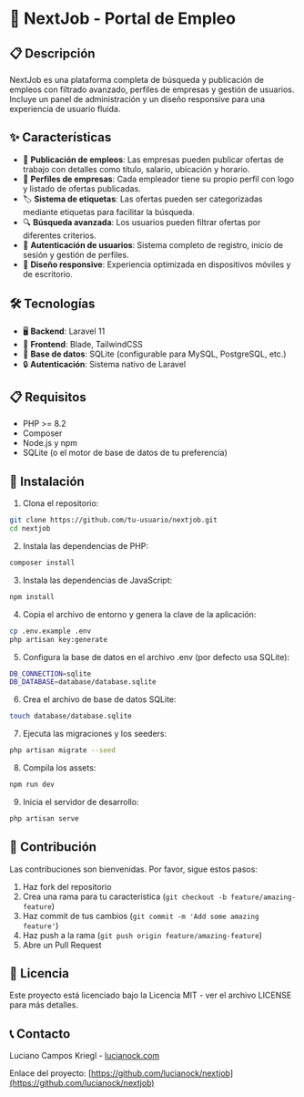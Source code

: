 # 🚀 NextJob - Portal de Empleo

## 📋 Descripción
NextJob es una plataforma completa de búsqueda y publicación de empleos con filtrado avanzado, perfiles de empresas y gestión de usuarios. Incluye un panel de administración y un diseño responsive para una experiencia de usuario fluida.

## ✨ Características

- 💼 **Publicación de empleos**: Las empresas pueden publicar ofertas de trabajo con detalles como título, salario, ubicación y horario.
- 🏢 **Perfiles de empresas**: Cada empleador tiene su propio perfil con logo y listado de ofertas publicadas.
- 🏷️ **Sistema de etiquetas**: Las ofertas pueden ser categorizadas mediante etiquetas para facilitar la búsqueda.
- 🔍 **Búsqueda avanzada**: Los usuarios pueden filtrar ofertas por diferentes criterios.
- 🔐 **Autenticación de usuarios**: Sistema completo de registro, inicio de sesión y gestión de perfiles.
- 📱 **Diseño responsive**: Experiencia optimizada en dispositivos móviles y de escritorio.

## 🛠️ Tecnologías

- 🖥️ **Backend**: Laravel 11
- 🎨 **Frontend**: Blade, TailwindCSS
- 💾 **Base de datos**: SQLite (configurable para MySQL, PostgreSQL, etc.)
- 🔒 **Autenticación**: Sistema nativo de Laravel

## 📋 Requisitos

- PHP >= 8.2
- Composer
- Node.js y npm
- SQLite (o el motor de base de datos de tu preferencia)

## 🚀 Instalación

1. Clona el repositorio:

```bash
git clone https://github.com/tu-usuario/nextjob.git
cd nextjob
```

2. Instala las dependencias de PHP:

```bash
composer install
```

3. Instala las dependencias de JavaScript:

```bash
npm install
```

4. Copia el archivo de entorno y genera la clave de la aplicación:

```bash
cp .env.example .env
php artisan key:generate
```

5. Configura la base de datos en el archivo .env (por defecto usa SQLite):

```bash
DB_CONNECTION=sqlite
DB_DATABASE=database/database.sqlite
```

6. Crea el archivo de base de datos SQLite:

```bash
touch database/database.sqlite
```

7. Ejecuta las migraciones y los seeders:

```bash
php artisan migrate --seed
```

8. Compila los assets:

```bash
npm run dev
```

9. Inicia el servidor de desarrollo:

```bash
php artisan serve
```

## 👥 Contribución

Las contribuciones son bienvenidas. Por favor, sigue estos pasos:

1. Haz fork del repositorio
2. Crea una rama para tu característica (`git checkout -b feature/amazing-feature`)
3. Haz commit de tus cambios (`git commit -m 'Add some amazing feature'`)
4. Haz push a la rama (`git push origin feature/amazing-feature`)
5. Abre un Pull Request

## 📄 Licencia

Este proyecto está licenciado bajo la Licencia MIT - ver el archivo LICENSE para más detalles.

## 📞 Contacto

Luciano Campos Kriegl - [lucianock.com](https://lucianock.com)

Enlace del proyecto: [https://github.com/lucianock/nextjob](https://github.com/lucianock/nextjob)
